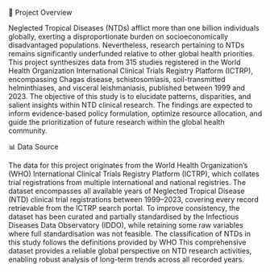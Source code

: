📌 Project Overview

Neglected Tropical Diseases (NTDs) afflict more than one billion individuals globally, exerting a disproportionate burden on socioeconomically disadvantaged populations. Nevertheless, research pertaining to NTDs remains significantly underfunded relative to other global health priorities. This project synthesizes data from 315 studies registered in the World Health Organization International Clinical Trials Registry Platform (ICTRP), encompassing Chagas disease, schistosomiasis, soil-transmitted helminthiases, and visceral leishmaniasis, published between 1999 and 2023.
The objective of this study is to elucidate patterns, disparities, and salient insights within NTD clinical research. The findings are expected to inform evidence-based policy formulation, optimize resource allocation, and guide the prioritization of future research within the global health community.

📊 Data Source

The data for this project originates from the World Health Organization’s (WHO) International Clinical Trials Registry Platform (ICTRP), which collates trial registrations from multiple international and national registries. The dataset encompasses all available years of Neglected Tropical Disease (NTD) clinical trial registrations between 1999–2023, covering every record retrievable from the ICTRP search portal.
To improve consistency, the dataset has been curated and partially standardised by the Infectious Diseases Data Observatory (IDDO), while retaining some raw variables where full standardisation was not feasible. The classification of NTDs in this study follows the definitions provided by WHO
This comprehensive dataset provides a reliable global perspective on NTD research activities, enabling robust analysis of long-term trends across all recorded years.

